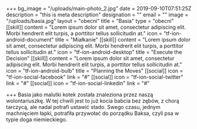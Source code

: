 +++
bg_image = "/uploads/main-photo_2.jpg"
date = 2019-09-10T07:51:25Z
description = "this is meta description"
designation = ""
email = ""
image = "/uploads/basia.jpg"
layout = "obecni"
title = "Basia"
type = "obecni"
[[skill]]
content = "Lorem ipsum dolor sit amet, consectetur adipiscing elit. Morbi hendrerit elit turpis, a porttitor tellus sollicitudin at."
icon = "tf-ion-android-document"
title = "Miałkanie"
[[skill]]
content = "Lorem ipsum dolor sit amet, consectetur adipiscing elit. Morbi hendrerit elit turpis, a porttitor tellus sollicitudin at."
icon = "tf-ion-android-desktop"
title = "Execute the Decision"
[[skill]]
content = "Lorem ipsum dolor sit amet, consectetur adipiscing elit. Morbi hendrerit elit turpis, a porttitor tellus sollicitudin at."
icon = "tf-ion-android-bulb"
title = "Planning the Moves"
[[social]]
icon = "tf-ion-social-facebook"
link = "#"
[[social]]
icon = "tf-ion-social-twitter"
link = "#"
[[social]]
icon = "tf-ion-social-linkedin"
link = "#"

+++
Basia jako malutki kotek została znaleziona przez naszą wolontariuszkę. W tej chwili jest to już kocia babcia bez zębów, z chorą tarczycą, ale nadal potrafi ustawić stado. Swego czasu, jednym machnięciem łapki, potrafiła przywołać do porządku Baksa, czyli psa w typie doga niemieckiego.